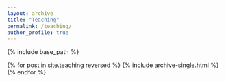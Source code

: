 ```yaml
---
layout: archive
title: "Teaching"
permalink: /teaching/
author_profile: true
---
```


 {% include base_path %}

{% for post in site.teaching reversed %}
  {% include archive-single.html %}
{% endfor %}

